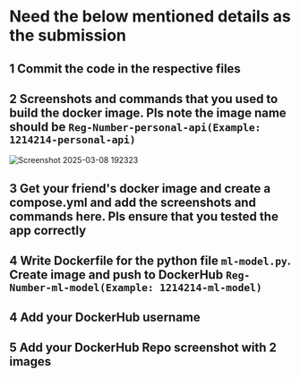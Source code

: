 # Need the below mentioned details as the submission
## 1 Commit the code in the respective files
## 2 Screenshots and commands that you used to build the docker image. Pls note the image name should be `Reg-Number-personal-api(Example: 1214214-personal-api)`

![Screenshot 2025-03-08 192323](https://github.com/user-attachments/assets/cacffe8a-65a9-42e6-a95f-90a58c4634ed)

## 3 Get your friend's docker image and create a compose.yml and add the screenshots and commands here. Pls ensure that you tested the app correctly
## 4 Write Dockerfile for the python file `ml-model.py`. Create image and push to DockerHub `Reg-Number-ml-model(Example: 1214214-ml-model)`
## 4 Add your DockerHub username
## 5 Add your DockerHub Repo screenshot with 2 images
